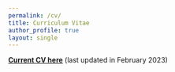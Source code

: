 ```yaml
---
permalink: /cv/
title: Curriculum Vitae
author_profile: true
layout: single
---
```


[**Current CV here**](https://rtitung95.github.io/assets/misc/Rajesh_CV_Feb_15.pdf) (last updated in February 2023)
<!-- Procedure to update CV -->
<!--1.  First change cv name here -->
<!--1.  Replace files in assets/misc -->
